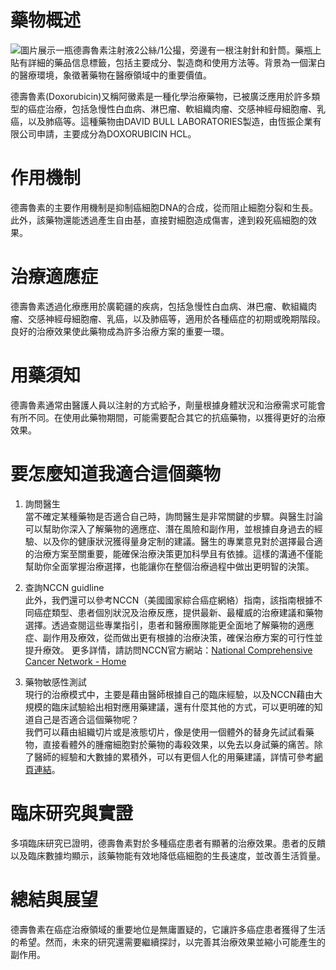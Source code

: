 # 藥物概述
![圖片展示一瓶德壽魯素注射液2公絲/1公撮，旁邊有一根注射針和針筒。藥瓶上貼有詳細的藥品信息標籤，包括主要成分、製造商和使用方法等。背景為一個潔白的醫療環境，象徵著藥物在醫療領域中的重要價值。](https://i.imgur.com/cpDzhO6.jpeg)

德壽魯素(Doxorubicin)又稱阿黴素是一種化學治療藥物，已被廣泛應用於許多類型的癌症治療，包括急慢性白血病、淋巴瘤、軟組織肉瘤、交感神經母細胞瘤、乳癌，以及肺癌等。這種藥物由DAVID BULL LABORATORIES製造，由恆振企業有限公司申請，主要成分為DOXORUBICIN HCL。

# 作用機制

德壽魯素的主要作用機制是抑制癌細胞DNA的合成，從而阻止細胞分裂和生長。此外，該藥物還能透過產生自由基，直接對細胞造成傷害，達到殺死癌細胞的效果。

# 治療適應症

德壽魯素透過化療應用於廣範疆的疾病，包括急慢性白血病、淋巴瘤、軟組織肉瘤、交感神經母細胞瘤、乳癌，以及肺癌等，適用於各種癌症的初期或晚期階段。良好的治療效果使此藥物成為許多治療方案的重要一環。

# 用藥須知

德壽魯素通常由醫護人員以注射的方式給予，劑量根據身體狀況和治療需求可能會有所不同。在使用此藥物期間，可能需要配合其它的抗癌藥物，以獲得更好的治療效果。

# 要怎麼知道我適合這個藥物 

1. 詢問醫生  
當不確定某種藥物是否適合自己時，詢問醫生是非常關鍵的步驟。與醫生討論可以幫助你深入了解藥物的適應症、潛在風險和副作用，並根據自身過去的經驗、以及你的健康狀況獲得量身定制的建議。醫生的專業意見對於選擇最合適的治療方案至關重要，能確保治療決策更加科學且有依據。這樣的溝通不僅能幫助你全面掌握治療選擇，也能讓你在整個治療過程中做出更明智的決策。 

2. 查詢NCCN guidline  
此外，我們還可以參考NCCN（美國國家綜合癌症網絡）指南，該指南根據不同癌症類型、患者個別狀況及治療反應，提供最新、最權威的治療建議和藥物選擇。透過查閱這些專業指引，患者和醫療團隊能更全面地了解藥物的適應症、副作用及療效，從而做出更有根據的治療決策，確保治療方案的可行性並提升療效。 
更多詳情，請訪問NCCN官方網站：[National Comprehensive Cancer Network - Home](https://www.nccn.org/)

3. 藥物敏感性測試  
現行的治療模式中，主要是藉由醫師根據自己的臨床經驗，以及NCCN藉由大規模的臨床試驗給出相對應用藥建議，還有什麼其他的方式，可以更明確的知道自己是否適合這個藥物呢？   
我們可以藉由組織切片或是液態切片，像是使用一個體外的替身先試試看藥物，直接看體外的腫瘤細胞對於藥物的毒殺效果，以免去以身試藥的痛苦。除了醫師的經驗和大數據的累積外，可以有更個人化的用藥建議，詳情可參考[網頁連結](https://info.cancerfree.io/)。

# 臨床研究與實證

多項臨床研究已證明，德壽魯素對於多種癌症患者有顯著的治療效果。患者的反饋以及臨床數據均顯示，該藥物能有效地降低癌細胞的生長速度，並改善生活質量。

# 總結與展望

德壽魯素在癌症治療領域的重要地位是無庸置疑的，它讓許多癌症患者獲得了生活的希望。然而，未來的研究還需要繼續探討，以完善其治療效果並縮小可能產生的副作用。
